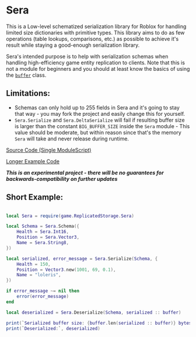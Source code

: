 # Sera
This is a Low-level schematized serialization library for Roblox for handling limited size
dictionaries with primitive types. This library aims to do as few operations
(table lookups, comparisons, etc.) as possible to achieve it's result while
staying a good-enough serialization library.

Sera's intended purpose is to help with serialization schemas when handling high-efficiency game entity replication to clients. Note that this is not a module for beginners and you should at least know the basics of using the [`buffer`](https://create.roblox.com/docs/reference/engine/libraries/buffer) class.

## Limitations:
- Schemas can only hold up to 255 fields in Sera and it's going to stay that way - you may fork the project and easily change this for yourself.
- `Sera.Serialize` and `Sera.DeltaSerialize` will fail if resulting buffer size is larger than  the constant `BIG_BUFFER_SIZE` inside the `Sera` module - This value should be moderate, but within reason since that's the memory `Sera` will take and never release during runtime.

[Source Code (Single ModuleScript)](https://github.com/MadStudioRoblox/Sera/blob/main/Sera.luau)

[Longer Example Code](https://github.com/MadStudioRoblox/Sera/blob/main/Test.luau)

***This is an experimental project - there will be no guarantees for backwards-compatibility on further updates***

## Short Example:

```lua

local Sera = require(game.ReplicatedStorage.Sera)

local Schema = Sera.Schema({
	Health = Sera.Int16,
	Position = Sera.Vector3,
	Name = Sera.String8,
})

local serialized, error_message = Sera.Serialize(Schema, {
    Health = 150,
    Position = Vector3.new(1001, 69, 0.1),
    Name = "loleris",
})

if error_message ~= nil then
    error(error_message)
end

local deserialized = Sera.Deserialize(Schema, serialized :: buffer)

print(`Serialized buffer size: {buffer.len(serialized :: buffer)} bytes`)
print(`Deserialized:`, deserialized)

```